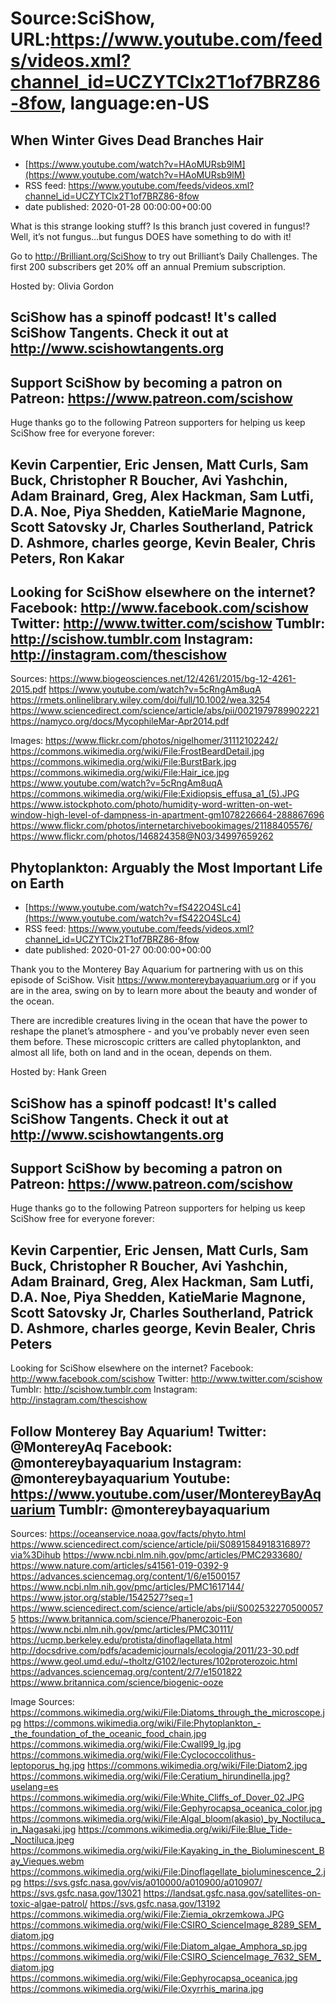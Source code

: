 # Source:SciShow, URL:https://www.youtube.com/feeds/videos.xml?channel_id=UCZYTClx2T1of7BRZ86-8fow, language:en-US

## When Winter Gives Dead Branches Hair
 - [https://www.youtube.com/watch?v=HAoMURsb9lM](https://www.youtube.com/watch?v=HAoMURsb9lM)
 - RSS feed: https://www.youtube.com/feeds/videos.xml?channel_id=UCZYTClx2T1of7BRZ86-8fow
 - date published: 2020-01-28 00:00:00+00:00

What is this strange looking stuff? Is this branch just covered in fungus!? Well, it’s not fungus...but fungus DOES have something to do with it!

Go to http://Brilliant.org/SciShow to try out Brilliant’s Daily Challenges. The first 200 subscribers get 20% off an annual Premium subscription.

Hosted by: Olivia Gordon

SciShow has a spinoff podcast! It's called SciShow Tangents. Check it out at http://www.scishowtangents.org
----------
Support SciShow by becoming a patron on Patreon: https://www.patreon.com/scishow
----------
Huge thanks go to the following Patreon supporters for helping us keep SciShow free for everyone forever:

Kevin Carpentier, Eric Jensen, Matt Curls, Sam Buck, Christopher R Boucher, Avi Yashchin, Adam Brainard, Greg, Alex Hackman, Sam Lutfi, D.A. Noe, Piya Shedden, KatieMarie Magnone, Scott Satovsky Jr, Charles Southerland, Patrick D. Ashmore, charles george, Kevin Bealer, Chris Peters, Ron Kakar
----------
Looking for SciShow elsewhere on the internet?
Facebook: http://www.facebook.com/scishow
Twitter: http://www.twitter.com/scishow
Tumblr: http://scishow.tumblr.com
Instagram: http://instagram.com/thescishow
----------
Sources:
https://www.biogeosciences.net/12/4261/2015/bg-12-4261-2015.pdf
https://www.youtube.com/watch?v=5cRngAm8uqA
https://rmets.onlinelibrary.wiley.com/doi/full/10.1002/wea.3254
https://www.sciencedirect.com/science/article/abs/pii/0021979789902221
https://namyco.org/docs/MycophileMar-Apr2014.pdf

Images:
https://www.flickr.com/photos/nigelhomer/31112102242/
https://commons.wikimedia.org/wiki/File:FrostBeardDetail.jpg
https://commons.wikimedia.org/wiki/File:BurstBark.jpg
https://commons.wikimedia.org/wiki/File:Hair_ice.jpg
https://www.youtube.com/watch?v=5cRngAm8uqA
https://commons.wikimedia.org/wiki/File:Exidiopsis_effusa_a1_(5).JPG
https://www.istockphoto.com/photo/humidity-word-written-on-wet-window-high-level-of-dampness-in-apartment-gm1078226664-288867696
https://www.flickr.com/photos/internetarchivebookimages/21188405576/
https://www.flickr.com/photos/146824358@N03/34997659262

## Phytoplankton: Arguably the Most Important Life on Earth
 - [https://www.youtube.com/watch?v=fS422O4SLc4](https://www.youtube.com/watch?v=fS422O4SLc4)
 - RSS feed: https://www.youtube.com/feeds/videos.xml?channel_id=UCZYTClx2T1of7BRZ86-8fow
 - date published: 2020-01-27 00:00:00+00:00

Thank you to the Monterey Bay Aquarium for partnering with us on this episode of SciShow. Visit https://www.montereybayaquarium.org or if you are in the area, swing on by to learn more about the beauty and wonder of the ocean.

There are incredible creatures living in the ocean that have the power to reshape the planet’s atmosphere - and you’ve probably never even seen them before. These microscopic critters are called phytoplankton, and almost all life, both on land and in the ocean, depends on them.

Hosted by: Hank Green

SciShow has a spinoff podcast! It's called SciShow Tangents. Check it out at http://www.scishowtangents.org
----------
Support SciShow by becoming a patron on Patreon: https://www.patreon.com/scishow
----------
Huge thanks go to the following Patreon supporters for helping us keep SciShow free for everyone forever:

Kevin Carpentier, Eric Jensen, Matt Curls, Sam Buck, Christopher R Boucher, Avi Yashchin, Adam Brainard, Greg, Alex Hackman, Sam Lutfi, D.A. Noe, Piya Shedden, KatieMarie Magnone, Scott Satovsky Jr, Charles Southerland, Patrick D. Ashmore, charles george, Kevin Bealer, Chris Peters
----------
Looking for SciShow elsewhere on the internet?
Facebook: http://www.facebook.com/scishow
Twitter: http://www.twitter.com/scishow
Tumblr: http://scishow.tumblr.com
Instagram: http://instagram.com/thescishow

Follow Monterey Bay Aquarium!
Twitter: @MontereyAq
Facebook: @montereybayaquarium
Instagram: @montereybayaquarium
Youtube:  https://www.youtube.com/user/MontereyBayAquarium
Tumblr: @montereybayaquarium
----------
Sources:
https://oceanservice.noaa.gov/facts/phyto.html
https://www.sciencedirect.com/science/article/pii/S0891584918316897?via%3Dihub
https://www.ncbi.nlm.nih.gov/pmc/articles/PMC2933680/
https://www.nature.com/articles/s41561-019-0392-9
https://advances.sciencemag.org/content/1/6/e1500157
https://www.ncbi.nlm.nih.gov/pmc/articles/PMC1617144/
https://www.jstor.org/stable/1542527?seq=1
https://www.sciencedirect.com/science/article/abs/pii/S0025322705000575
https://www.britannica.com/science/Phanerozoic-Eon
https://www.ncbi.nlm.nih.gov/pmc/articles/PMC30111/
https://ucmp.berkeley.edu/protista/dinoflagellata.html
http://docsdrive.com/pdfs/academicjournals/ecologia/2011/23-30.pdf
https://www.geol.umd.edu/~tholtz/G102/lectures/102proterozoic.html
https://advances.sciencemag.org/content/2/7/e1501822
https://www.britannica.com/science/biogenic-ooze

Image Sources:
https://commons.wikimedia.org/wiki/File:Diatoms_through_the_microscope.jpg
https://commons.wikimedia.org/wiki/File:Phytoplankton_-_the_foundation_of_the_oceanic_food_chain.jpg
https://commons.wikimedia.org/wiki/File:Cwall99_lg.jpg
https://commons.wikimedia.org/wiki/File:Cyclococcolithus-leptoporus_hg.jpg
https://commons.wikimedia.org/wiki/File:Diatom2.jpg
https://commons.wikimedia.org/wiki/File:Ceratium_hirundinella.jpg?uselang=es
https://commons.wikimedia.org/wiki/File:White_Cliffs_of_Dover_02.JPG
https://commons.wikimedia.org/wiki/File:Gephyrocapsa_oceanica_color.jpg
https://commons.wikimedia.org/wiki/File:Algal_bloom(akasio)_by_Noctiluca_in_Nagasaki.jpg
https://commons.wikimedia.org/wiki/File:Blue_Tide-_Noctiluca.jpeg
https://commons.wikimedia.org/wiki/File:Kayaking_in_the_Bioluminescent_Bay_Vieques.webm
https://commons.wikimedia.org/wiki/File:Dinoflagellate_bioluminescence_2.jpg
https://svs.gsfc.nasa.gov/vis/a010000/a010900/a010907/
https://svs.gsfc.nasa.gov/13021
https://landsat.gsfc.nasa.gov/satellites-on-toxic-algae-patrol/
https://svs.gsfc.nasa.gov/13192
https://commons.wikimedia.org/wiki/File:Ziemia_okrzemkowa.JPG
https://commons.wikimedia.org/wiki/File:CSIRO_ScienceImage_8289_SEM_diatom.jpg
https://commons.wikimedia.org/wiki/File:Diatom_algae_Amphora_sp.jpg
https://commons.wikimedia.org/wiki/File:CSIRO_ScienceImage_7632_SEM_diatom.jpg
https://commons.wikimedia.org/wiki/File:Gephyrocapsa_oceanica.jpg
https://commons.wikimedia.org/wiki/File:Oxyrrhis_marina.jpg

